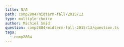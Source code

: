 ```yaml
---
title: N/A
path: comp2804/midterm-fall-2015/13
type: multiple-choice
author: Michiel Smid
question: comp2804/midterm-fall-2015/13/question.ts
tags:
  - comp2804
---
```

